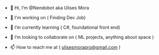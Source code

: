 - 👋 Hi, I’m @Nendobot aka Ulises Mora

- 👀 I'm working on 
               ( Finding Dev Job)

- 🌱 I’m currently learning 
               ( C#, foundational front end)
               
- 💞️ I’m looking to collaborate on 
               ( ML projects, anything about space )

- 📫 How to reach me at 
               ( ulisesmorapro@gmail.com )

<!---
Nendobot/Nendobot is a ✨ special ✨ repository because its `README.md` (this file) appears on your GitHub profile.
You can click the Preview link to take a look at your changes.
--->
